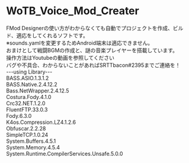 # WoTB_Voice_Mod_Creater
FMod Designerの使い方がわからなくても自動でプロジェクトを作成、ビルド、適応をしてくれるソフトです。<br>
※sounds.yamlを変更するためAndroid端末は適応できません。<br>
おまけとして戦闘BGMの作成と、謎の音楽プレイヤーを搭載しています。<br>
操作方法はYoutubeの動画を参照してください<br>
バグや不具合、わからないことがあればSRTTbacon#2395までご連絡を！
<br>
---using Library---<br>
BASS.ASIO.1.3.1.2<br>
BASS.Native.2.4.12.2<br>
Bass.NetWrapper.2.4.12.5<br>
Costura.Fody.4.1.0<br>
Crc32.NET.1.2.0<br>
FluentFTP.33.0.3<br>
Fody.6.3.0<br>
K4os.Compression.LZ4.1.2.6<br>
Obfuscar.2.2.28<br>
SimpleTCP.1.0.24<br>
System.Buffers.4.5.1<br>
System.Memory.4.5.4<br>
System.Runtime.CompilerServices.Unsafe.5.0.0
